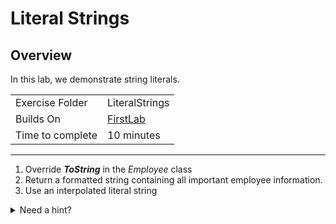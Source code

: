 ﻿# Literal Strings
## Overview
In this lab, we demonstrate string literals.

| | |
| --------- | --------------------------- |
| Exercise Folder | LiteralStrings |
| Builds On | [FirstLab](../FirstLab) |
| Time to complete | 10 minutes

---

1. Override ***ToString*** in the *Employee* class
1. Return a formatted string containing all important employee information.
1. Use an interpolated literal string


<details>
<summary>Need a hint?</summary>

```csharp
public override string ToString()
{
    return $"""
        An Employee, {LastName}, {FirstName} with a Salary of {Salary:c}
        has made {YtdGrossPay:c}.  {FirstName} was hired on {HireDate:D}
        """;
}
```

</details>